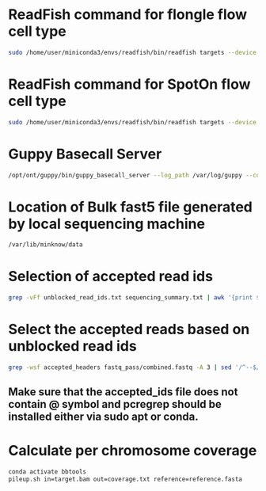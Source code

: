 # ReadFish command for flongle flow cell type
```bash
sudo /home/user/miniconda3/envs/readfish/bin/readfish targets --device MN37483 --experiment-name "RF Drosophila adaptive sampling" --toml Drosophila_chr_selection.toml --log-file dm_rf_2.log --channels 1 126 --paf-log pf_rf_chunk.log --chunk-log pf_rf_chunk.log
```
# ReadFish command for SpotOn flow cell type
```bash
sudo /home/user/miniconda3/envs/readfish/bin/readfish targets --device MN37483 --experiment-name "RF falciparum adaptive sampling" --toml falciparum_chr_selection_from_Homo.toml --log-file pf_rf.log --throttle 0.4 --paf-log pf_rf_chunk.log --chunk-log pf_rf_chunk.log 
```
# Guppy Basecall Server
```bash
/opt/ont/guppy/bin/guppy_basecall_server --log_path /var/log/guppy --config dna_r9.4.1_450bps_hac.cfg --num_callers 1 --cpu_threads_per_caller 62 --port /tmp/.guppy/5555 --ipc_threads 3 --device cuda:0:90%
```
# Location of Bulk fast5 file generated by local sequencing machine
```bash
/var/lib/minknow/data
```
# Selection of accepted read ids
```bash
grep -vFf unblocked_read_ids.txt sequencing_summary.txt | awk '{print $3}' > accepted_headers
```
# Select the accepted reads based on unblocked read ids
```bash
grep -wsf accepted_headers fastq_pass/combined.fastq -A 3 | sed '/^--$/d' > accepted_headers.fastq
```
## Make sure that the accepted_ids file does not contain @ symbol and pcregrep should be installed either via sudo apt or conda.

# Calculate per chromosome coverage
```bash
conda activate bbtools
pileup.sh in=target.bam out=coverage.txt reference=reference.fasta
```
